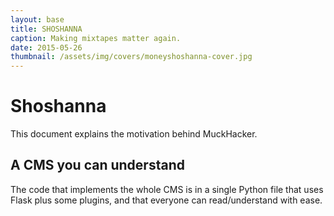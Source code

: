 ```yaml
---
layout: base
title: SHOSHANNA
caption: Making mixtapes matter again.
date: 2015-05-26
thumbnail: /assets/img/covers/moneyshoshanna-cover.jpg
---
```


# Shoshanna

This document explains the motivation behind MuckHacker.

## A CMS you can understand

The code that implements the whole CMS is in a single Python file that uses Flask plus some plugins, and that everyone can read/understand with ease.

